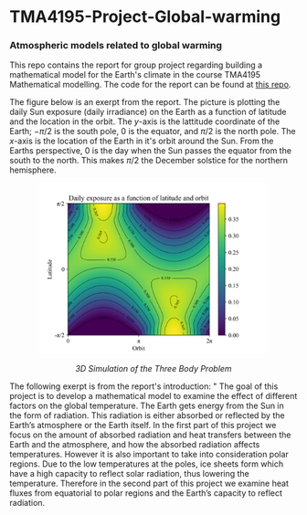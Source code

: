 # TMA4195-Project-Global-warming
### Atmospheric models related to global warming
This repo contains the report for group project regarding building a mathematical model for the Earth's climate in the course TMA4195 Mathematical modelling. The code for the report can be found at [this repo](https://github.com/aledha/TMA4195-Project). 

The figure below is an exerpt from the report. The picture is plotting the daily Sun exposure (daily irradiance) on the Earth as a function of latitude and the location in the orbit. The $y$-axis is the lattitude coordinate of the Earth; $-\pi/2$ is the south pole, $0$ is the equator, and $\pi/2$ is the north pole. The $x$-axis is the location of the Earth in it's orbit around the Sun. From the Earths perspective, $0$ is the day when the Sun passes the equator from the south to the north. This makes $\pi/2$ the December solstice for the northern hemisphere.
<p align="center">
  <img src="Daily_sun_exposure_on_earth.png" alt="Daily exposure as a function of latitude and the location in the orbit" class="center" width="400" />
</p>
<p align="center"><i>3D Simulation of the Three Body Problem</i></p>

The following exerpt is from the report's introduction: " The goal of this project is to develop a mathematical model to examine the effect of different factors on the global temperature. The Earth gets energy from the Sun in the form of radiation. This radiation is either absorbed or reflected by the Earth’s atmosphere or the Earth itself. In the first part of this project we focus on the amount of absorbed radiation and heat transfers between the Earth and the atmosphere, and how the absorbed radiation affects temperatures. However it is also important to take into consideration polar regions. Due to the low temperatures at the poles, ice sheets form which have a high capacity to reflect solar radiation, thus lowering the temperature. Therefore in the second part of this project we examine heat fluxes from equatorial to polar regions and the Earth’s capacity to reflect radiation.
